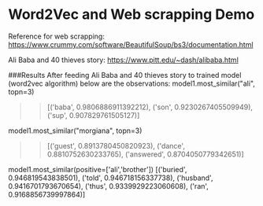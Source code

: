 # Word2Vec and Web scrapping Demo

Reference for web scrapping:
https://www.crummy.com/software/BeautifulSoup/bs3/documentation.html

Ali Baba and 40 thieves story: 
https://www.pitt.edu/~dash/alibaba.html

###Results
After feeding Ali Baba and 40 thieves story to trained model (word2vec algorithm) below are the observations:
model1.most_similar("ali", topn=3)
>> [('baba', 0.9806886911392212),
 ('son', 0.9230267405509949),
 ('sup', 0.907829761505127)]
 
model1.most_similar("morgiana", topn=3) 
 >>[('guest', 0.8913780450820923),
 ('dance', 0.8810752630233765),
 ('answered', 0.8704050779342651)]
 
model1.most_similar(positive=['ali','brother'])
[('buried', 0.946819543838501),
 ('told', 0.946718156337738),
 ('husband', 0.9416701793670654),
 ('thus', 0.9339929223060608),
 ('ran', 0.9168856739997864)]